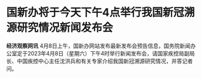 # 国新办将于今天下午4点举行我国新冠溯源研究情况新闻发布会

**经济观察网讯**
4月8日上午，国新办网站发布最新发布会预告信息，国务院新闻办公室定于2023年4月8日（星期六）下午4时举行新闻发布会，请国家疾控局副局长、中国疾控中心主任沈洪兵和有关专家介绍我国新冠溯源研究情况，并答记者问。

